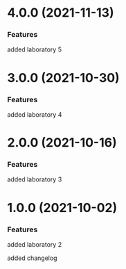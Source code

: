 # 4.0.0 (2021-11-13)


### Features

added laboratory 5



# 3.0.0 (2021-10-30)


### Features

added laboratory 4



# 2.0.0 (2021-10-16)


### Features

added laboratory 3



# 1.0.0 (2021-10-02)


### Features

added laboratory 2

added changelog







